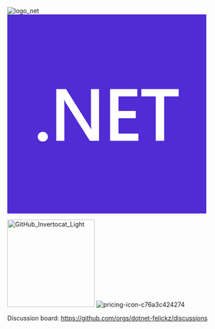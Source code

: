 ![logo_net](https://github.com/user-attachments/assets/89eeb65b-933f-46dc-b4eb-35f644acbbf2)
<svg width="456" height="456" viewBox="0 0 456 456" fill="none" xmlns="http://www.w3.org/2000/svg">
<rect width="456" height="456" fill="#512BD4"/>
<path d="M81.2738 291.333C78.0496 291.333 75.309 290.259 73.052 288.11C70.795 285.906 69.6665 283.289 69.6665 280.259C69.6665 277.173 70.795 274.529 73.052 272.325C75.309 270.121 78.0496 269.019 81.2738 269.019C84.5518 269.019 87.3193 270.121 89.5763 272.325C91.887 274.529 93.0424 277.173 93.0424 280.259C93.0424 283.289 91.887 285.906 89.5763 288.11C87.3193 290.259 84.5518 291.333 81.2738 291.333Z" fill="white"/>
<path d="M210.167 289.515H189.209L133.994 202.406C132.597 200.202 131.441 197.915 130.528 195.546H130.044C130.474 198.081 130.689 203.508 130.689 211.827V289.515H112.149V171H134.477L187.839 256.043C190.096 259.57 191.547 261.994 192.192 263.316H192.514C191.977 260.176 191.708 254.859 191.708 247.365V171H210.167V289.515Z" fill="white"/>
<path d="M300.449 289.515H235.561V171H297.87V187.695H254.746V221.249H294.485V237.861H254.746V272.903H300.449V289.515Z" fill="white"/>
<path d="M392.667 187.695H359.457V289.515H340.272V187.695H307.143V171H392.667V187.695Z" fill="white"/>
</svg>

<img width="200" height="200" alt="GitHub_Invertocat_Light" src="https://github.com/user-attachments/assets/671299c9-5fc3-4a2a-92b8-1391d4c7355d" /> ![pricing-icon-c76a3c424274](https://github.com/user-attachments/assets/87e0fb79-da7f-441c-8e77-b8799bfc4808)



Discussion board: https://github.com/orgs/dotnet-felickz/discussions
